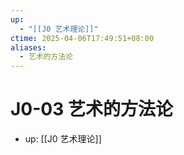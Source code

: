 ```yaml
---
up:
  - "[[J0 艺术理论]]"
ctime: 2025-04-06T17:49:51+08:00
aliases:
  - 艺术的方法论
---
```


# J0-03 艺术的方法论

- up: [[J0 艺术理论]]

